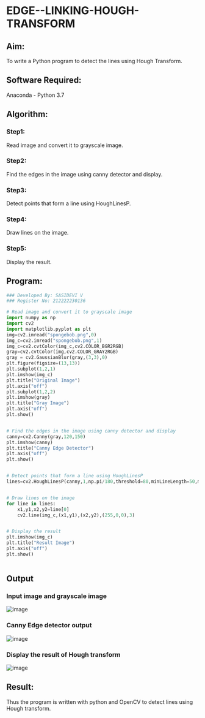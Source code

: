 # EDGE--LINKING-HOUGH-TRANSFORM
## Aim:
To write a Python program to detect the lines using Hough Transform.

## Software Required:
Anaconda - Python 3.7

## Algorithm:
### Step1:
Read image and convert it to grayscale image.

### Step2:
Find the edges in the image using canny detector and display.

### Step3:
Detect points that form a line using HoughLinesP.

### Step4:
Draw lines on the image.

### Step5:
Display the result.


## Program:
```Python
### Developed By: SASIDEVI V
### Register No: 212222230136

# Read image and convert it to grayscale image
import numpy as np
import cv2
import matplotlib.pyplot as plt
img=cv2.imread("spongebob.png",0)
img_c=cv2.imread("spongebob.png",1)
img_c=cv2.cvtColor(img_c,cv2.COLOR_BGR2RGB)
gray=cv2.cvtColor(img,cv2.COLOR_GRAY2RGB)
gray = cv2.GaussianBlur(gray,(3,3),0)
plt.figure(figsize=(13,13))
plt.subplot(1,2,1)
plt.imshow(img_c)
plt.title("Original Image")
plt.axis("off")
plt.subplot(1,2,2)
plt.imshow(gray)
plt.title("Gray Image")
plt.axis("off")
plt.show()


# Find the edges in the image using canny detector and display
canny=cv2.Canny(gray,120,150)
plt.imshow(canny)
plt.title("Canny Edge Detector")
plt.axis("off")
plt.show()


# Detect points that form a line using HoughLinesP
lines=cv2.HoughLinesP(canny,1,np.pi/180,threshold=80,minLineLength=50,maxLineGap=250)


# Draw lines on the image
for line in lines:
    x1,y1,x2,y2=line[0]
    cv2.line(img_c,(x1,y1),(x2,y2),(255,0,0),3)


# Display the result
plt.imshow(img_c)
plt.title("Result Image")
plt.axis("off")
plt.show()



```
## Output

### Input image and grayscale image
![image](https://github.com/SASIDEVIvenaram/EDGE--LINKING-HOUGH-TRANSFORM/assets/118707332/c91ba2cf-fc00-4b67-945b-cb675ee04b0f)

### Canny Edge detector output
![image](https://github.com/SASIDEVIvenaram/EDGE--LINKING-HOUGH-TRANSFORM/assets/118707332/c8caaec1-cbf0-4bc9-87be-8c1fd894ccc2)


### Display the result of Hough transform
![image](https://github.com/SASIDEVIvenaram/EDGE--LINKING-HOUGH-TRANSFORM/assets/118707332/fa9e1f1d-f302-4de8-bbb4-b3c38e9ad2c6)


## Result:
Thus the program is written with python and OpenCV to detect lines using Hough transform. 
